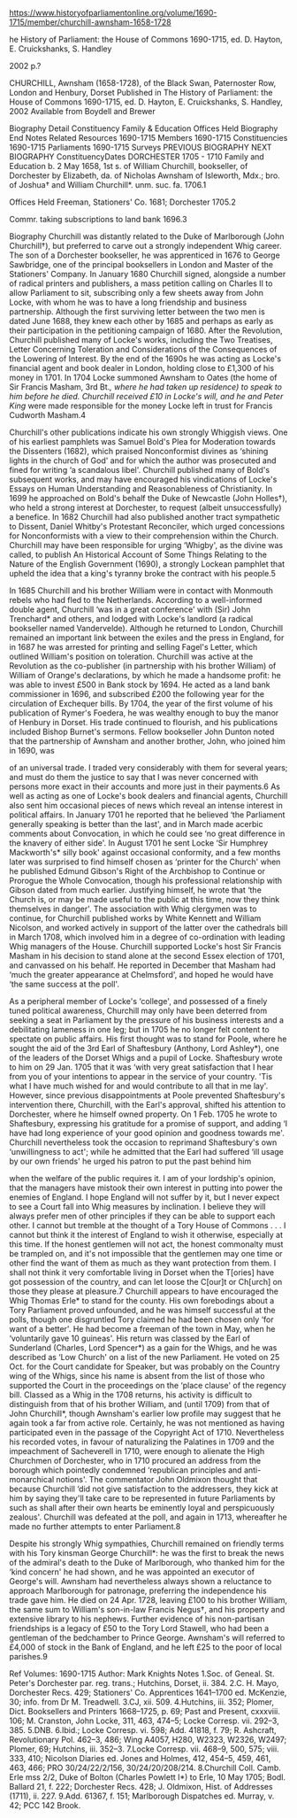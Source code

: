 https://www.historyofparliamentonline.org/volume/1690-1715/member/churchill-awnsham-1658-1728

he History of Parliament: the House of Commons 1690-1715, ed. D. Hayton, E. Cruickshanks, S. Handley

2002
p.?

CHURCHILL, Awnsham (1658-1728), of the Black Swan, Paternoster Row, London and Henbury, Dorset
Published in The History of Parliament: the House of Commons 1690-1715, ed. D. Hayton, E. Cruickshanks, S. Handley, 2002
Available from Boydell and Brewer

Biography Detail
Constituency
Family & Education
Offices Held
Biography
End Notes
Related Resources
1690-1715 Members
1690-1715 Constituencies
1690-1715 Parliaments
1690-1715 Surveys
PREVIOUS
BIOGRAPHY
NEXT
BIOGRAPHY
ConstituencyDates
DORCHESTER
1705 - 1710
Family and Education
b. 2 May 1658, 1st s. of William Churchill, bookseller, of Dorchester by Elizabeth, da. of Nicholas Awnsham of Isleworth, Mdx.; bro. of Joshua† and William Churchill*. unm.  suc. fa. 1706.1

Offices Held
Freeman, Stationers' Co. 1681; Dorchester 1705.2

Commr. taking subscriptions to land bank 1696.3

Biography
Churchill was distantly related to the Duke of Marlborough (John Churchill†), but preferred to carve out a strongly independent Whig career. The son of a Dorchester bookseller, he was apprenticed in 1676 to George Sawbridge, one of the principal booksellers in London and Master of the Stationers' Company. In January 1680 Churchill signed, alongside a number of radical printers and publishers, a mass petition calling on Charles II to allow Parliament to sit, subscribing only a few sheets away from John Locke, with whom he was to have a long friendship and business partnership. Although the first surviving letter between the two men is dated June 1688, they knew each other by 1685 and perhaps as early as their participation in the petitioning campaign of 1680. After the Revolution, Churchill published many of Locke's works, including the Two Treatises, Letter Concerning Toleration and Considerations of the Consequences of the Lowering of Interest. By the end of the 1690s he was acting as Locke's financial agent and book dealer in London, holding close to £1,300 of his money in 1701. In 1704 Locke summoned Awnsham to Oates (the home of Sir Francis Masham, 3rd Bt.*, where he had taken up residence) to speak to him before he died. Churchill received £10 in Locke's will, and he and Peter King* were made responsible for the money Locke left in trust for Francis Cudworth Masham.4

Churchill's other publications indicate his own strongly Whiggish views. One of his earliest pamphlets was Samuel Bold's Plea for Moderation towards the Dissenters (1682), which praised Nonconformist divines as ‘shining lights in the church of God' and for which the author was prosecuted and fined for writing ‘a scandalous libel'. Churchill published many of Bold's subsequent works, and may have encouraged his vindications of Locke's Essays on Human Understanding and Reasonableness of Christianity. In 1699 he approached on Bold's behalf the Duke of Newcastle (John Holles†), who held a strong interest at Dorchester, to request (albeit unsuccessfully) a benefice. In 1682 Churchill had also published another tract sympathetic to Dissent, Daniel Whitby's Protestant Reconciler, which urged concessions for Nonconformists with a view to their comprehension within the Church. Churchill may have been responsible for urging ‘Whigby', as the divine was called, to publish An Historical Account of Some Things Relating to the Nature of the English Government (1690), a strongly Lockean pamphlet that upheld the idea that a king's tyranny broke the contract with his people.5

In 1685 Churchill and his brother William were in contact with Monmouth rebels who had fled to the Netherlands. According to a well-informed double agent, Churchill ‘was in a great conference' with (Sir) John Trenchard* and others, and lodged with Locke's landlord (a radical bookseller named Vandervelde). Although he returned to London, Churchill remained an important link between the exiles and the press in England, for in 1687 he was arrested for printing and selling Fagel's Letter, which outlined William's position on toleration. Churchill was active at the Revolution as the co-publisher (in partnership with his brother William) of William of Orange's declarations, by which he made a handsome profit: he was able to invest £500 in Bank stock by 1694. He acted as a land bank commissioner in 1696, and subscribed £200 the following year for the circulation of Exchequer bills. By 1704, the year of the first volume of his publication of Rymer's Foedera, he was wealthy enough to buy the manor of Henbury in Dorset. His trade continued to flourish, and his publications included Bishop Burnet's sermons. Fellow bookseller John Dunton noted that the partnership of Awnsham and another brother, John, who joined him in 1690, was

of an universal trade. I traded very considerably with them for several years; and must do them the justice to say that I was never concerned with persons more exact in their accounts and more just in their payments.6
As well as acting as one of Locke's book dealers and financial agents, Churchill also sent him occasional pieces of news which reveal an intense interest in political affairs. In January 1701 he reported that he believed ‘the Parliament generally speaking is better than the last', and in March made acerbic comments about Convocation, in which he could see ‘no great difference in the knavery of either side'. In August 1701 he sent Locke ‘Sir Humphrey Mackworth's* silly book' against occasional conformity, and a few months later was surprised to find himself chosen as ‘printer for the Church' when he published Edmund Gibson's Right of the Archbishop to Continue or Prorogue the Whole Convocation, though his professional relationship with Gibson dated from much earlier. Justifying himself, he wrote that ‘the Church is, or may be made useful to the public at this time, now they think themselves in danger'. The association with Whig clergymen was to continue, for Churchill published works by White Kennett and William Nicolson, and worked actively in support of the latter over the cathedrals bill in March 1708, which involved him in a degree of co-ordination with leading Whig managers of the House. Churchill supported Locke's host Sir Francis Masham in his decision to stand alone at the second Essex election of 1701, and canvassed on his behalf. He reported in December that Masham had ‘much the greater appearance at Chelmsford', and hoped he would have ‘the same success at the poll'.

As a peripheral member of Locke's ‘college', and possessed of a finely tuned political awareness, Churchill may only have been deterred from seeking a seat in Parliament by the pressure of his business interests and a debilitating lameness in one leg; but in 1705 he no longer felt content to spectate on public affairs. His first thought was to stand for Poole, where he sought the aid of the 3rd Earl of Shaftesbury (Anthony, Lord Ashley*), one of the leaders of the Dorset Whigs and a pupil of Locke. Shaftesbury wrote to him on 29 Jan. 1705 that it was ‘with very great satisfaction that I hear from you of your intentions to appear in the service of your country. 'Tis what I have much wished for and would contribute to all that in me lay'. However, since previous disappointments at Poole prevented Shaftesbury's intervention there, Churchill, with the Earl's approval, shifted his attention to Dorchester, where he himself owned property. On 1 Feb. 1705 he wrote to Shaftesbury, expressing his gratitude for a promise of support, and adding ‘I have had long experience of your good opinion and goodness towards me'. Churchill nevertheless took the occasion to reprimand Shaftesbury's own ‘unwillingness to act'; while he admitted that the Earl had suffered ‘ill usage by our own friends' he urged his patron to put the past behind him

when the welfare of the public requires it. I am of your lordship's opinion, that the managers have mistook their own interest in putting into power the enemies of England. I hope England will not suffer by it, but I never expect to see a Court fall into Whig measures by inclination. I believe they will always prefer men of other principles if they can be able to support each other. I cannot but tremble at the thought of a Tory House of Commons . . . I cannot but think it the interest of England to wish it otherwise, especially at this time. If the honest gentlemen will not act, the honest commonalty must be trampled on, and it's not impossible that the gentlemen may one time or other find the want of them as much as they want protection from them. I shall not think it very comfortable living in Dorset when the T[ories] have got possession of the country, and can let loose the C[our]t or Ch[urch] on those they please at pleasure.7
Churchill appears to have encouraged the Whig Thomas Erle* to stand for the county. His own forebodings about a Tory Parliament proved unfounded, and he was himself successful at the polls, though one disgruntled Tory claimed he had been chosen only ‘for want of a better'. He had become a freeman of the town in May, when he ‘voluntarily gave 10 guineas'. His return was classed by the Earl of Sunderland (Charles, Lord Spencer*) as a gain for the Whigs, and he was described as ‘Low Church' on a list of the new Parliament. He voted on 25 Oct. for the Court candidate for Speaker, but was probably on the Country wing of the Whigs, since his name is absent from the list of those who supported the Court in the proceedings on the ‘place clause' of the regency bill. Classed as a Whig in the 1708 returns, his activity is difficult to distinguish from that of his brother William, and (until 1709) from that of John Churchill*, though Awnsham's earlier low profile may suggest that he again took a far from active role. Certainly, he was not mentioned as having participated even in the passage of the Copyright Act of 1710. Nevertheless his recorded votes, in favour of naturalizing the Palatines in 1709 and the impeachment of Sacheverell in 1710, were enough to alienate the High Churchmen of Dorchester, who in 1710 procured an address from the borough which pointedly condemned ‘republican principles and anti-monarchical notions'. The commentator John Oldmixon thought that because Churchill ‘did not give satisfaction to the addressers, they kick at him by saying they'll take care to be represented in future Parliaments by such as shall after their own hearts be eminently loyal and perspicuously zealous'. Churchill was defeated at the poll, and again in 1713, whereafter he made no further attempts to enter Parliament.8

Despite his strongly Whig sympathies, Churchill remained on friendly terms with his Tory kinsman George Churchill*: he was the first to break the news of the admiral's death to the Duke of Marlborough, who thanked him for the ‘kind concern' he had shown, and he was appointed an executor of George's will. Awnsham had nevertheless always shown a reluctance to approach Marlborough for patronage, preferring the independence his trade gave him. He died on 24 Apr. 1728, leaving £100 to his brother William, the same sum to William's son-in-law Francis Negus†, and his property and extensive library to his nephews. Further evidence of his non-partisan friendships is a legacy of £50 to the Tory Lord Stawell, who had been a gentleman of the bedchamber to Prince George. Awnsham's will referred to £4,000 of stock in the Bank of England, and he left £25 to the poor of local parishes.9

Ref Volumes: 1690-1715
Author: Mark Knights
Notes
1.Soc. of Geneal. St. Peter's Dorchester par. reg. trans.; Hutchins, Dorset, ii. 384.
2.C. H. Mayo, Dorchester Recs. 429; Stationers' Co. Apprentices 1641–1700 ed. McKenzie, 30; info. from Dr M. Treadwell.
3.CJ, xii. 509.
4.Hutchins, iii. 352; Plomer, Dict. Booksellers and Printers 1668–1725, p. 69; Past and Present, cxxxviii. 106; M. Cranston, John Locke, 311, 463, 474–5; Locke Corresp. vii. 292–3, 385.
5.DNB.
6.Ibid.; Locke Corresp. vi. 598; Add. 41818, f. 79; R. Ashcraft, Revolutionary Pol. 462–3, 486; Wing A4057, H280, W2323, W2326, W2497; Plomer, 69; Hutchins, iii. 352–3.
7.Locke Corresp. vii. 468–9, 500, 575; viii. 333, 410; Nicolson Diaries ed. Jones and Holmes, 412, 454–5, 459, 461, 463, 466; PRO 30/24/22/2/156, 30/24/20/208/214.
8.Churchill Coll. Camb. Erle mss 2/2, Duke of Bolton (Charles Powlett I*) to Erle, 10 May 1705; Bodl. Ballard 21, f. 222; Dorchester Recs. 428; J. Oldmixon, Hist. of Addresses (1711), ii. 227.
9.Add. 61367, f. 151; Marlborough Dispatches ed. Murray, v. 42; PCC 142 Brook.

